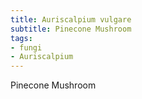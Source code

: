 ```yaml
---
title: Auriscalpium vulgare
subtitle: Pinecone Mushroom
tags:
- fungi
- Auriscalpium
---
```


Pinecone Mushroom
